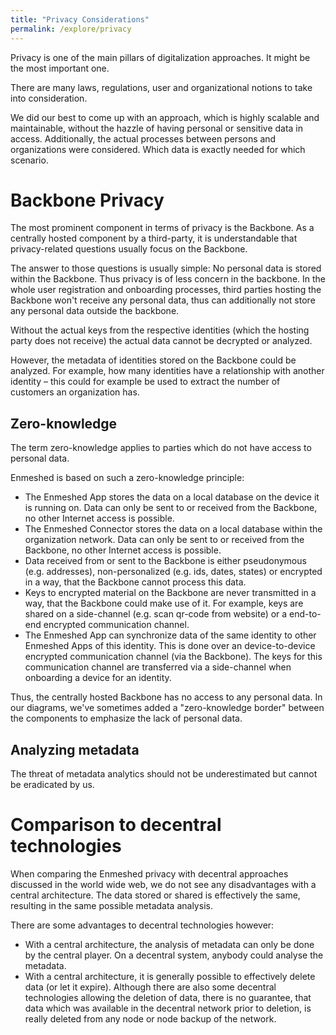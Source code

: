 ```yaml
---
title: "Privacy Considerations"
permalink: /explore/privacy
---
```


Privacy is one of the main pillars of digitalization approaches. It might be the most important one.

There are many laws, regulations, user and organizational notions to take into consideration.

We did our best to come up with an approach, which is highly scalable and maintainable, without the hazzle of having personal or sensitive data in access. Additionally, the actual processes between persons and organizations were considered. Which data is exactly needed for which scenario.

# Backbone Privacy

The most prominent component in terms of privacy is the Backbone. As a centrally hosted component by a third-party, it is understandable that privacy-related questions usually focus on the Backbone.

The answer to those questions is usually simple: No personal data is stored within the Backbone. Thus privacy is of less concern in the backbone. In the whole user registration and onboarding processes, third parties hosting the Backbone won't receive any personal data, thus can additionally not store any personal data outside the backbone.

Without the actual keys from the respective identities (which the hosting party does not receive) the actual data cannot be decrypted or analyzed.

However, the metadata of identities stored on the Backbone could be analyzed. For example, how many identities have a relationship with another identity – this could for example be used to extract the number of customers an organization has.

## Zero-knowledge

The term zero-knowledge applies to parties which do not have access to personal data.

Enmeshed is based on such a zero-knowledge principle:

-   The Enmeshed App stores the data on a local database on the device it is running on. Data can only be sent to or received from the Backbone, no other Internet access is possible.
-   The Enmeshed Connector stores the data on a local database within the organization network. Data can only be sent to or received from the Backbone, no other Internet access is possible.
-   Data received from or sent to the Backbone is either pseudonymous (e.g. addresses), non-personalized (e.g. ids, dates, states) or encrypted in a way, that the Backbone cannot process this data.
-   Keys to encrypted material on the Backbone are never transmitted in a way, that the Backbone could make use of it. For example, keys are shared on a side-channel (e.g. scan qr-code from website) or a end-to-end encrypted communication channel.
-   The Enmeshed App can synchronize data of the same identity to other Enmeshed Apps of this identity. This is done over an device-to-device encrypted communication channel (via the Backbone). The keys for this communication channel are transferred via a side-channel when onboarding a device for an identity.

Thus, the centrally hosted Backbone has no access to any personal data. In our diagrams, we've sometimes added a "zero-knowledge border" between the components to emphasize the lack of personal data.

## Analyzing metadata

The threat of metadata analytics should not be underestimated but cannot be eradicated by us.

# Comparison to decentral technologies

When comparing the Enmeshed privacy with decentral approaches discussed in the world wide web, we do not see any disadvantages with a central architecture. The data stored or shared is effectively the same, resulting in the same possible metadata analysis.

There are some advantages to decentral technologies however:

-   With a central architecture, the analysis of metadata can only be done by the central player. On a decentral system, anybody could analyse the metadata.
-   With a central architecture, it is generally possible to effectively delete data (or let it expire). Although there are also some decentral technologies allowing the deletion of data, there is no guarantee, that data which was available in the decentral network prior to deletion, is really deleted from any node or node backup of the network.
